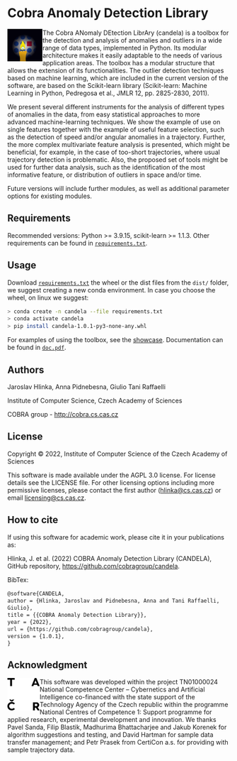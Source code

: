# Cobra Anomaly Detection Library

<img align="left" margin-right="30px" src="Logo/candela.png" alt="logo CANDELA" height="73px"></a>The Cobra ANomaly DEtection LibrAry (candela) is a toolbox for the detection and analysis of anomalies and outliers in a wide range of data types, implemented in Python.
Its modular architecture makes it easily adaptable to the needs of various application areas. The toolbox has a modular structure that allows the extension of its functionalities. The outlier detection techniques based on machine learning, which are included in the current version of the software, are based on the Scikit-learn library (Scikit-learn: Machine Learning in Python, Pedregosa et al., JMLR 12, pp. 2825-2830, 2011).

We present several different instruments for the analysis of different types of anomalies in the data, from easy statistical approaches to more advanced machine-learning techniques. We show the example of use on single features together with the example of useful feature selection, such as the detection of speed and/or angular anomalies in a trajectory. Further, the more complex multivariate feature analysis is presented, which might be beneficial, for example, in the case of too-short trajectories, where usual trajectory detection is problematic. Also, the proposed set of tools might be used for further data analysis, such as the identification of the most informative feature, or distribution of outliers in space and/or time.

Future versions will include further modules, as well as additional parameter options for existing modules. 


## Requirements
Recommended versions: Python >= 3.9.15, scikit-learn >= 1.1.3. Other requirements can be found in [`requirements.txt`](requirements.txt).

## Usage

Download [`requirements.txt`](requirements.txt) the wheel or the dist files from the `dist/` folder, we suggest creating a new conda environment. In case you choose the wheel, on linux we suggest:
``` bash
> conda create -n candela --file requirements.txt
> conda activate candela
> pip install candela-1.0.1-py3-none-any.whl
``` 
For examples of using the toolbox, see the [showcase](showcase.ipynb). Documentation can be found in [`doc.pdf`](doc/doc.pdf).

## Authors

Jaroslav Hlinka, Anna Pidnebesna, Giulio Tani Raffaelli

Institute of Computer Science, Czech Academy of Sciences

COBRA group - http://cobra.cs.cas.cz 

## License

Copyright &copy; 2022, Institute of Computer Science of the Czech Academy of Sciences

This software is made available under the AGPL 3.0 license. For license details see the LICENSE file. For other licensing options including more permissive licenses, please contact the first author (hlinka@cs.cas.cz) or email licensing@cs.cas.cz.


## How to cite

If using this software for academic work, please cite it in your publications as:

Hlinka, J. et al. (2022) COBRA Anomaly Detection Library (CANDELA), GitHub repository, https://github.com/cobragroup/candela.

BibTex:
```
@software{CANDELA, 
author = {Hlinka, Jaroslav and Pidnebesna, Anna and Tani Raffaelli, Giulio}, 
title = {{COBRA Anomaly Detection Library}}, 
year = {2022}, 
url = {https://github.com/cobragroup/candela},
version = {1.0.1}, 
}
```

## Acknowledgment

<a href="https://www.tacr.cz/en/"><img align="left" margin-right="30px" src="Logo/tacr_logo_bw.png" alt="logo TACR" height="73px"></a>
This software was developed within the project TN01000024 National Competence Center – Cybernetics and Artificial Intelligence co-financed with the state support of the Technology Agency of the Czech republic within the programme National Centres of Competence 1: Support programme for applied research, experimental development and innovation.
We thanks Pavel Sanda, Filip Blastik, Madhurima Bhattacharjee and Jakub Korenek for algorithm suggestions and testing, and David Hartman for sample data transfer management; and Petr Prasek from CertiCon a.s. for providing with sample trajectory data.

